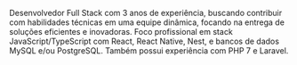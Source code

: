 <p>Desenvolvedor Full Stack com 3 anos de experiência, buscando contribuir com habilidades técnicas em uma equipe dinâmica, focando na entrega de soluções eficientes e inovadoras. Foco profissional em stack JavaScript/TypeScript com React, React Native, Nest, e bancos de dados MySQL e/ou PostgreSQL. Também possui experiência com PHP 7 e Laravel.</p>
